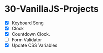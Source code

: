 # 30-VanillaJS-Projects

- [x] Keyboard Song
- [x] Clock
- [x] Countdown Clock.
- [ ] Form Validator
- [x] Update CSS Variables
